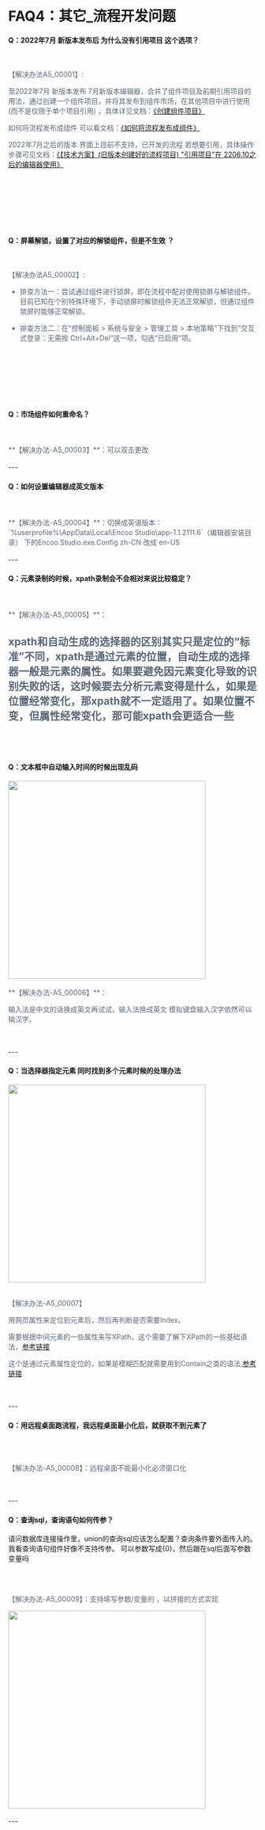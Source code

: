 # FAQ4：其它_流程开发问题

#### Q：2022年7月 新版本发布后 为什么没有引用项目 这个选项？

 <br>

<font color=5a6877> 【解决办法A5_00001】: 

至2022年7月 新版本发布
7月新版本编辑器，合并了组件项目及前期引用项目的用法，通过创建一个组件项目，并将其发布到组件市场，在其他项目中进行使用(而不是仅限于单个项目引用) ，具体详见文档：[《创建组件项目》](https://academy.encoo.com/zh-cn/wiki/Studio/process/CreateProject/CreateLibrary.md?uuid=4f2d5853-ffb5-45e0-85e2-4decc0dd15d7)


如何将流程发布成组件 可以看文档：[《如何将流程发布成组件》](https://academy.encoo.com/zh-cn/wiki/BestPractices/workflow-activity.md?_v=v2020.4&uuid=1b1ab067-7487-4efe-b35a-5dfdc6638847)

2022年7月之后的版本 界面上目前不支持，已开发的流程 若想要引用，具体操作步骤可见文档：[《【技术方案】(旧版本创建好的流程项目) "引用项目"在 2206.10之后的编辑器使用》](https://c9vrjkv7og.feishu.cn/docx/doxcnd7y9aDxQNC9RI2Uzxj78Wg)


 </font><br><br>
 ---
 <br>

#### Q：屏幕解锁，设置了对应的解锁组件，但是不生效 ？

<br>

<font color=5a6877> 【解决办法A5_00002】: 

* 排查方法一：尝试通过组件进行锁屏，即在流程中配对使用锁屏与解锁组件。目前已知在个别特殊环境下，手动锁屏时解锁组件无法正常解锁，但通过组件锁屏时能够正常解锁。

* 排查方法二：在“控制面板 > 系统与安全 > 管理工具 > 本地策略”下找到“交互式登录：无需按 Ctrl+Alt+Del”这一项，勾选“已启用”项。

 </font><br><br>
 ---
 <br>


#### Q：市场组件如何重命名？
<br>

<font color=5a6877>
<br>**【解决办法-A5_00003】**：可以双击更改

</font>
<br><br>
---
<br> 

#### Q：如何设置编辑器成英文版本
<br>

<font color=5a6877>
<br>**【解决办法-A5_00004】**：切换成英语版本：
`%userprofile%\AppData\Local\Encoo Studio\app-1.1.2111.6`（编辑器安装目录）
下的Encoo.Studio.exe.Config
zh-CN 改成 en-US

</font>
<br><br>
---
<br> 

#### Q：元素录制的时候，xpath录制会不会相对来说比较稳定？
<br>

<font color=5a6877>
<br>**【解决办法-A5_00005】**：

xpath和自动生成的选择器的区别其实只是定位的“标准”不同，xpath是通过元素的位置，自动生成的选择器一般是元素的属性。如果要避免因元素变化导致的识别失败的话，这时候要去分析元素变得是什么，如果是位置经常变化，那xpath就不一定适用了。如果位置不变，但属性经常变化，那可能xpath会更适合一些
</font>
<br><br>
---
<br> 

#### Q：文本框中自动输入时间的时候出现乱码

<img width = '400'  src ="https://docimages.blob.core.chinacloudapi.cn/images/troubleshoot/A_500006.png"/>



<br>

<font color=5a6877>
<br>**【解决办法-A5_00006】**：

输入法是中文的话换成英文再试试，输入法换成英文 模拟键盘输入汉字依然可以输汉字。

</font>
<br><br>
---
<br> 


#### Q：当选择器指定元素 同时找到多个元素时候的处理办法 

<img width = '400'  src ="https://docimages.blob.core.chinacloudapi.cn/images/troubleshoot/500007.png"/>


<br>

<font color=5a6877>
<br>

【解决办法-A5_00007】

用网页属性来定位到元素后，然后再判断是否需要Index。

需要根据中间元素的一些属性来写XPath，这个需要了解下XPath的一些基础语法，[参考链接](https://www.w3school.com.cn/xpath/xpath_syntax.asp)

这个是通过元素属性定位的，如果是模糊匹配就需要用到Contain之类的语法,[参考链接](https://blog.csdn.net/qq_37635275/article/details/123486341)

</font>
<br><br>
---
<br> 


#### Q：用远程桌面跑流程，我远程桌面最小化后，就获取不到元素了

<br>

<font color=5a6877>
<br>

【解决办法-A5_00008】：远程桌面不能最小化必须窗口化

</font>
<br><br>
---
<br> 

#### Q：查询sql，查询语句如何传参？
请问数据库连接操作里，union的查询sql应该怎么配置？查询条件要外面传入的。我看查询语句组件好像不支持传参。
可以参数写成{0}，然后跟在sql后面写参数变量吗

<br>

<font color=5a6877>
<br>

【解决办法-A5_00009】：支持填写参数/变量的 ，以拼接的方式实现

<img width = '400'  src ="https://docimages.blob.core.chinacloudapi.cn/images/troubleshoot/A_500009.png"/>


</font>
<br><br>
---
<br> 
